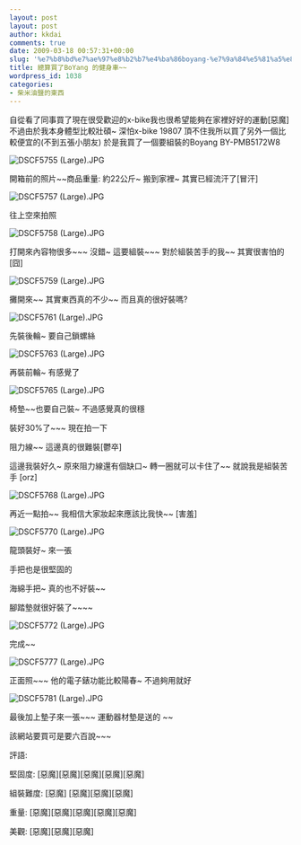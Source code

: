 ```yaml
---
layout: post
layout: post
author: kkdai
comments: true
date: 2009-03-18 00:57:31+00:00
slug: '%e7%b8%bd%e7%ae%97%e8%b2%b7%e4%ba%86boyang-%e7%9a%84%e5%81%a5%e8%ba%ab%e8%bb%8a'
title: 總算買了BoYang 的健身車~~
wordpress_id: 1038
categories:
- 柴米油鹽的東西
---
```


自從看了同事買了現在很受歡迎的x-bike我也很希望能夠在家裡好好的運動[惡魔] 不過由於我本身體型比較壯碩~ 深怕x-bike 19807 頂不住我所以買了另外一個比較便宜的(不到五張小朋友) 於是我買了一個要組裝的Boyang BY-PMB5172W8 

![DSCF5755 (Large).JPG](http://farm4.static.flickr.com/3661/3363358594_2ae6820c74.jpg)

開箱前的照片~~商品重量: 約22公斤~ 搬到家裡~ 其實已經流汗了[冒汗] 

![DSCF5757 (Large).JPG](http://farm4.static.flickr.com/3444/3362541567_9bbb00cca1.jpg)

往上空來拍照

![DSCF5758 (Large).JPG](http://farm4.static.flickr.com/3586/3362541789_c444df64ab.jpg)

打開來內容物很多~~~ 沒錯~ 這要組裝~~~ 對於組裝苦手的我~~ 其實很害怕的[囧] 

![DSCF5759 (Large).JPG](http://farm4.static.flickr.com/3581/3362541969_d352c9ca71.jpg)

攤開來~~ 其實東西真的不少~~ 而且真的很好裝嗎?

![DSCF5761 (Large).JPG](http://farm4.static.flickr.com/3473/3362542181_2492249985.jpg)

先裝後輪~ 要自己鎖螺絲

![DSCF5763 (Large).JPG](http://farm4.static.flickr.com/3628/3362542493_40338e6625.jpg)

再裝前輪~ 有感覺了

![DSCF5765 (Large).JPG](http://farm4.static.flickr.com/3642/3362542721_ce73b99f0a.jpg)

椅墊~~也要自己裝~ 不過感覺真的很穩

裝好30%了~~~ 現在拍一下 

阻力線~~ 這邊真的很難裝[鬱卒]

這邊我裝好久~ 原來阻力線還有個缺口~ 轉一圈就可以卡住了~~ 就說我是組裝苦手 [orz] 

![DSCF5768 (Large).JPG](http://farm4.static.flickr.com/3658/3362542929_7de38a911b.jpg)

再近一點拍~~ 我相信大家妝起來應該比我快~~ [害羞]

![DSCF5770 (Large).JPG](http://farm4.static.flickr.com/3475/3362543423_c62c1da6a0.jpg)

龍頭裝好~ 來一張

手把也是很堅固的

海綿手把~ 真的也不好裝~~

腳踏墊就很好裝了~~~~

![DSCF5772 (Large).JPG](http://farm4.static.flickr.com/3663/3363360928_c58e20ae2f.jpg)

完成~~

![DSCF5777 (Large).JPG](http://farm4.static.flickr.com/3657/3363361334_0222d1d7e3.jpg)

正面照~~~ 他的電子錶功能比較陽春~ 不過夠用就好

![DSCF5781 (Large).JPG](http://farm4.static.flickr.com/3584/3363358356_083bebce75.jpg)

最後加上墊子來一張~~~ 運動器材墊是送的 ~~ 

該網站要買可是要六百說~~~ 

評語: 

堅固度: [惡魔][惡魔][惡魔][惡魔][惡魔] 

組裝難度: [惡魔] [惡魔][惡魔][惡魔] 

重量: [惡魔][惡魔][惡魔][惡魔][惡魔] 

美觀: [惡魔][惡魔][惡魔] 
